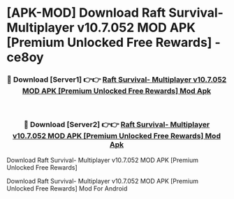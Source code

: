 # [APK-MOD] Download Raft Survival- Multiplayer v10.7.052 MOD APK [Premium Unlocked Free Rewards] - ce8oy


<div align="center">
<h3>🔴 Download [Server1] 👉👉 <a href="https://apk-comot.site?title=Raft_Survival-_Multiplayer_v10.7.052_MOD_APK_[Premium_Unlocked_Free_Rewards]">Raft Survival- Multiplayer v10.7.052 MOD APK [Premium Unlocked Free Rewards] Mod Apk</a></h3><br>
<h3>🔴 Download [Server2] 👉👉 <a href="https://apk-comot.site?title=Raft_Survival-_Multiplayer_v10.7.052_MOD_APK_[Premium_Unlocked_Free_Rewards]">Raft Survival- Multiplayer v10.7.052 MOD APK [Premium Unlocked Free Rewards] Mod Apk</a></h3>
</div>



Download Raft Survival- Multiplayer v10.7.052 MOD APK [Premium Unlocked Free Rewards] 

Download Raft Survival- Multiplayer v10.7.052 MOD APK [Premium Unlocked Free Rewards] Mod For Android